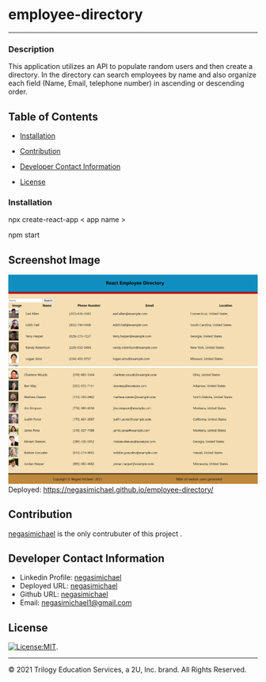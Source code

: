 # employee-directory
------------------------------------------------------------------------
### Description

This application  utilizes an API to populate random users and then create a directory. In the directory can search employees by name and also organize each field (Name, Email, telephone number) in ascending or descending order.


## Table of Contents
   * [Installation](#installation)
   
   * [Contribution](#contribution)
   
   * [Developer Contact Information](#Developer-Contact-Information)
     
  * [License](#license)

### Installation

npx create-react-app  < app name >

npm start

 ## Screenshot Image
   
![employee-directory](public/Assets/Image/employee1.png)
![employee-directory](public/Assets/Image/employee2.png)
Deployed: https://negasimichael.github.io/employee-directory/
## Contribution
  [negasimichael](https://github.com/negasimichael/employee-directory) is the only contrubuter of this project .

## Developer Contact Information
  * Linkedin Profile: [negasimichael](https://www.linkedin.com/feed/)
  * Deployed URL: [negasimichael](https://negasimichael.github.io/employee-directory/)
  * Github URL: [negasimichael](https://github.com/negasimichael/employee-directory)
  * Email: negasimichael1@gmail.com
  
## License
   [![License:MIT](https://img.shields.io/badge/License-MIT-yellow.svg)](https://opensource.org/licenses/MIT).
 
 ------------------------------------------------------------------------------
© 2021 Trilogy Education Services, a 2U, Inc. brand. All Rights Reserved.
